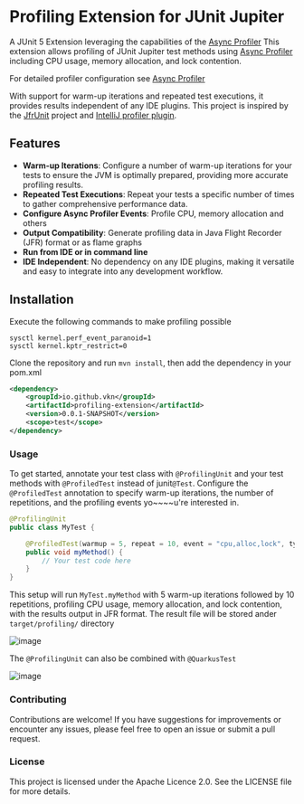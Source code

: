 # Profiling Extension for JUnit Jupiter

A JUnit 5 Extension leveraging the capabilities of the [Async Profiler](https://github.com/async-profiler/async-profiler)
This extension allows profiling of JUnit Jupiter test methods using  [Async Profiler](https://github.com/async-profiler/async-profiler)
including CPU usage, memory allocation, and lock contention. 

For detailed profiler configuration see [Async Profiler](https://github.com/async-profiler/async-profiler)

With support for warm-up iterations and repeated test executions, it provides results independent of any IDE plugins. 
This project is inspired by the [JfrUnit](https://github.com/moditect/jfrunit) project and
[IntelliJ profiler plugin](https://github.com/parttimenerd/intellij-profiler-plugin).

## Features

- **Warm-up Iterations**: Configure a number of warm-up iterations for your tests to ensure the JVM is optimally prepared, providing more accurate profiling results.
- **Repeated Test Executions**: Repeat your tests a specific number of times to gather comprehensive performance data.
- **Configure Async Profiler Events**: Profile CPU, memory allocation and others
- **Output Compatibility**: Generate profiling data in Java Flight Recorder (JFR) format or as flame graphs
- **Run from IDE or in command line**
- **IDE Independent**: No dependency on any IDE plugins, making it versatile and easy to integrate into any development workflow.

## Installation

Execute the following commands to make profiling possible

```shell
sysctl kernel.perf_event_paranoid=1
sysctl kernel.kptr_restrict=0
````

Clone the repository and run `mvn install`, then add the dependency in your pom.xml

```xml
<dependency>
    <groupId>io.github.vkn</groupId>
    <artifactId>profiling-extension</artifactId>
    <version>0.0.1-SNAPSHOT</version>
    <scope>test</scope>
</dependency>
```

### Usage
To get started, annotate your test class with `@ProfilingUnit` and your test methods with `@ProfiledTest`
instead of junit`@Test`. Configure the `@ProfiledTest` annotation to specify warm-up iterations, 
the number of repetitions, and the profiling events yo~~~~u're interested in.

```java
@ProfilingUnit
public class MyTest {

    @ProfiledTest(warmup = 5, repeat = 10, event = "cpu,alloc,lock", type = Type.JFR)
    public void myMethod() {
        // Your test code here
    }
}
```

This setup will run `MyTest.myMethod` with 5 warm-up iterations followed by 10 repetitions, 
profiling CPU usage, memory allocation, and lock contention, with the results output in JFR format.
The result file will be stored ander `target/profiling/` directory

![image](https://github.com/vkn/profiling-unit/assets/1523371/67b57012-fd52-4d49-8f9b-69fe22a14eaf)

The `@ProfilingUnit` can also be combined with `@QuarkusTest`

![image](https://github.com/vkn/profiling-unit/assets/1523371/55f54c58-010a-4d1c-b736-b6741f5b923b)

### Contributing
Contributions are welcome! If you have suggestions for improvements or encounter any issues, 
please feel free to open an issue or submit a pull request.

### License
This project is licensed under the Apache Licence 2.0. See the LICENSE file for more details.

